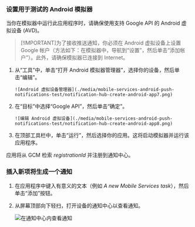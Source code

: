 
### 设置用于测试的 Android 模拟器
当你在模拟器中运行此应用程序时，请确保使用支持 Google API 的 Android 虚拟设备 (AVD)。

> [!IMPORTANT]为了接收推送通知，你必须在 Android 虚拟设备上设置 Google 帐户（方法如下：在模拟器中，导航到“设置”，然后单击“添加帐户”）。此外，请确保模拟器已连接到 Internet。

1. 从“工具”中，单击“打开 Android 模拟器管理器”，选择你的设备，然后单击“编辑”。

       ![Android 虚拟设备管理器](./media/mobile-services-android-push-notifications-test/notification-hub-create-android-app7.png)

2. 在“目标”中选择“Google API”，然后单击“确定”。

       ![编辑 Android 虚拟设备](./media/mobile-services-android-push-notifications-test/notification-hub-create-android-app8.png)

3. 在顶部工具栏中，单击“运行”，然后选择你的应用。这将启动模拟器并运行该应用程序。

  应用将从 GCM 检索 *registrationId* 并注册到通知中心。

### 插入新项将生成一个通知

1. 在应用程序中键入有意义的文本（例如 _A new Mobile Services task_），然后单击“添加”按钮。

2. 从屏幕顶部向下轻扫，打开设备的通知中心以查看通知。

    ![在通知中心内查看通知](./media/mobile-services-android-push-notifications-test/notification-area-received.png)

<!---HONumber=71-->